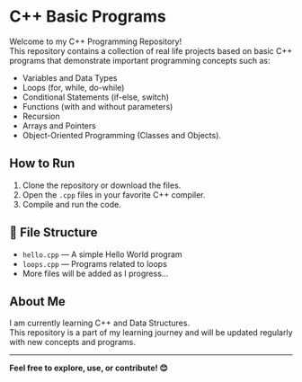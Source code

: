 
# C++ Basic Programs

Welcome to my C++ Programming Repository!  
This repository contains a collection of real life projects based on basic C++ programs that demonstrate important programming concepts such as:

- Variables and Data Types  
- Loops (for, while, do-while)  
- Conditional Statements (if-else, switch)  
- Functions (with and without parameters)  
- Recursion  
- Arrays and Pointers  
- Object-Oriented Programming (Classes and Objects).

##  How to Run

1. Clone the repository or download the files.  
2. Open the `.cpp` files in your favorite C++ compiler.  
3. Compile and run the code.

## 📂 File Structure

- `hello.cpp` — A simple Hello World program  
- `loops.cpp` — Programs related to loops  
- More files will be added as I progress...

##  About Me

I am currently learning C++ and Data Structures.  
This repository is a part of my learning journey and will be updated regularly with new concepts and programs.

---

**Feel free to explore, use, or contribute! 😊**
